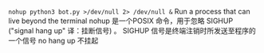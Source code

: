 `nohup python3 bot.py >/dev/null 2> /dev/null &`
Run a process that can live beyond the terminal
nohup 是一个POSIX 命令，用于忽略 SIGHUP ("signal hang up" 译：挂断信号) 。 SIGHUP 信号是终端注销时所发送至程序的一个信号
no hang up 不挂起